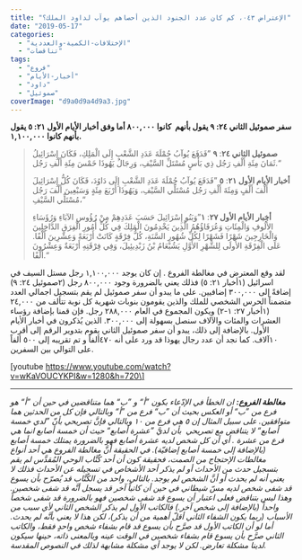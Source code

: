 ```yaml
---
title: "الإعتراض ٠٤٣، كم كان عدد الجنود الذين أحصاهم يوآب لداود الملك؟"
date: "2019-05-17"
categories: 
  - "الإختلافات-الكمية-والعددية"
  - "تناقضات"
tags: 
  - "فروع"
  - "أخبار-الأيام"
  - "داود"
  - "صموئيل"
coverImage: "d9a0d9a4d9a3.jpg"
---
```


**سفر صموئيل الثاني ٢٤: ٩ يقول بأنهم  كانوا ٨٠٠,٠٠٠ أما وفق أخبار الأيام الأول ٢١: ٥ يقول بأنهم كانوا ١,١٠٠,٠٠٠.**

> **صموئيل الثاني ٢٤**: **٩** ”فَدَفَعَ يُوآبُ جُمْلَةَ عَدَدِ الشَّعْبِ إِلَى الْمَلِكِ، فَكَانَ إِسْرَائِيلُ ثَمَانَ مِئَةِ أَلْفِ رَجُل ذِي بَأْسٍ مُسْتَلِّ السَّيْفِ، وَرِجَالُ يَهُوذَا خَمْسَ مِئَةِ أَلْفِ رَجُل.“
> 
> **أخبار الأيام الأول ٢١**: **٥** ”فَدَفَعَ يُوآبُ جُمْلَةَ عَدَدِ الشَّعْبِ إِلَى دَاوُدَ، فَكَانَ كُلُّ إِسْرَائِيلَ أَلْفَ أَلْفٍ وَمِئَةَ أَلْفِ رَجُل مُسْتَلِّي السَّيْفِ، وَيَهُوذَا أَرْبَعَ مِئَةٍ وَسَبْعِينَ أَلْفَ رَجُل مُسْتَلِّي السَّيْفِ،“
> 
> **أخبار الأيام الأول ٢٧**: **١**”وَبَنُو إِسْرَائِيلَ حَسَبَ عَدَدِهِمْ مِنْ رُؤُوسِ الآبَاءِ وَرُؤَسَاءِ الأُلُوفِ وَالْمِئَاتِ وَعُرَفَاؤُهُمُ الَّذِينَ يَخْدِمُونَ الْمَلِكَ فِي كُلِّ أُمُورِ الْفِرَقِ الدَّاخِلِينَ وَالْخَارِجِينَ شَهْرًا فَشَهْرًا لِكُلِّ شُهُورِ السَّنَةِ، كُلُّ فِرْقَةٍ كَانَتْ أَرْبَعَةً وَعِشْرِينَ أَلْفًا. عَلَى الْفِرْقَةِ الأُولَى لِلشَّهْرِ الأَوَّلِ يَشُبْعَامُ بْنُ زَبْدِيئِيلَ، وَفِي فِرْقَتِهِ أَرْبَعَةٌ وَعِشْرُونَ أَلْفًا.“

لقد وقع المعترض في مغالطة الفروع . إن كان يوجد ١,١٠٠,٠٠٠ رجل مستل السيف في اسرائيل (١أخبار ٢١: ٥) فذلك يعني بالضرورة وجود ٨٠٠,٠٠٠ رجل (٢صموئيل ٢٤: ٩) إضافةً إلى ٣٠٠,٠٠٠ إضافيين. على ما يبدو أن سفر صموئيل لم يقم بتسجيل اجمالي العدد متضمناً الحرس الشخصي للملك والذين يقومون بنوبات شهرية كل نوبة تتألف من ٢٤,٠٠٠ (١أخبار ٢٧: ١-٢) ويكون المجموع في العام ٢٨٨,٠٠٠ رجل. فإن قمنا بإضافة رؤساء العشرات والمئات والآلاف سنصل بسهولة إلى ٣٠٠,٠٠٠. الذين يُذكرون في أخبار الأيام الأول. بالإضافة إلى ذلك، يبدو أن سفر صموئيل الثاني يقوم بتدوير الرقم إلى أقرب ١٠آلاف. كما نجد أن عدد رجال يهوذا قد ورد على أنه ٤٧٠ألفاً و تم تقريبه إلى ٥٠٠ ألفاً على التوالي بين السفرين.

\[youtube https://www.youtube.com/watch?v=wKaVOUCYKPI&w=1280&h=720\]

* * *

_**مغالطة الفروع:** ان الخطأ في الإدّعاء بكون ”أ“ و ”ب“ هما متناقضين في حين أن ”أ“ هو فرع من ”ب“ أو العكس بحيث أن ”ب“ فرع من ”أ“ وبالتالي فإن كل من الحدثين هما متوافقين. على سبيل المثال إن ٥ هي فرع من ١٠ وبالتالي فإنَّ تصريحي بأنّ ”لدي خمسة أصابع“ لا يتناقض مع تصريحي  بأن لديَّ ”عشرة أصابع“ حيث أن خمسة أصابع انما هي فرع من عشرة . أي أن كل شخص لديه عشرة أصابع فهو بالضرورة يمتلك خمسة أصابع (بالإضافة إلى خمسة أصابع إضافيّة). في الحقيقة أنَّ مغالطة الفروع هي أحد أنواع مغالطات الإحتجاج من الصمت، فحقيقة كون أن أحد كُتَّاب الوحي المُقدَّس لم يقم بتسجيل حدث من الأحداث أو لم يذكر أحد الأشخاص في تسجيله عن الأحداث فذلك لا يعني أنه لم يحدث أو أنَّ الشخص لم يوجد. بالتالي، واحد من الكُتَّاب قد يُصرّح بأن يسوع قد شفى شخص لديه مسّ شيطاني في حين أن كاتباً آخر قد يسجل أنَّه قد شفى شخصين. وهذا ليس بتناقض فعلى اعتبار أن يسوع قد شفى شخصين فهو بالضرورة قد شفى شخصاً واحداً (بالإضافة إلى شخص آخر.) فالكاتب الأول لم يذكر الشخص الثاني لأي سبب من الأسباب (ربما يكون الشفاء الثاني أقلّ أهمية من أن يذكر)، لكن هذا لا يعني بأنَّه لم يحدث. أما لو أن الكاتب الأول قد صرَّح بأن يسوع قد قام بشفاء شخص واحدٍ فقط، والكاتب الثاني صرَّح بأن يسوع قام بشفاء شخصين في الوقت عينه وبالمعنى ذاته، حينها سيكون لدينا مشكلة تعارض. لكن لا يوجد أي مشكلة مشابهة لذلك في النصوص المقدسة._
